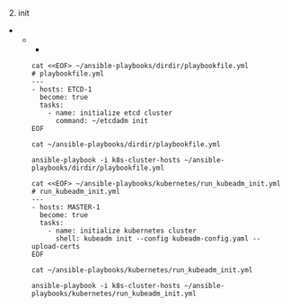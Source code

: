 2. init 
  -  
    - 
      -  

          cat <<EOF> ~/ansible-playbooks/dirdir/playbookfile.yml
          # playbookfile.yml
          ---
          - hosts: ETCD-1
            become: true
            tasks:
              - name: initialize etcd cluster
                command: ~/etcdadm init
          EOF

          cat ~/ansible-playbooks/dirdir/playbookfile.yml

          ansible-playbook -i k8s-cluster-hosts ~/ansible-playbooks/dirdir/playbookfile.yml

          cat <<EOF> ~/ansible-playbooks/kubernetes/run_kubeadm_init.yml
          # run_kubeadm_init.yml
          ---
          - hosts: MASTER-1
            become: true
            tasks:
              - name: initialize kubernetes cluster
                shell: kubeadm init --config kubeadm-config.yaml --upload-certs 
          EOF

          cat ~/ansible-playbooks/kubernetes/run_kubeadm_init.yml

          ansible-playbook -i k8s-cluster-hosts ~/ansible-playbooks/kubernetes/run_kubeadm_init.yml
                    